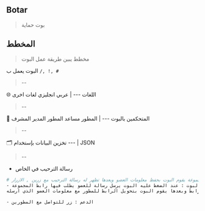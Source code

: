 ## Botar
> بوت حماية

## المخطط
> مخطط يبين طريقة عمل البوت 

 البوت يعمل ب `/, !, #` 

> --

🌐 اللغات 
--- |
عربي
انجليزي
لغات اخرى

> --

👥 المتحكمين بالبوت
--- |
المطور
مساعد المطور
المدير
المشرف

> --

🗂 تخزين البيانات بإستخدام
--- |
JSON

> --

-  رسالة الترحيب في الخاص
```bash
# عند دخول اي عضو - مشرف - مدير للمجموعة يقوم البوت بحفظ معلومات العضو وبعدها تظهر له رسالة الترحيب مع زرين , الازرار :
- لطلب البوت : عند الضغط عليه البوت يرسل رسالة للعضو يطلب فيها رابط المجموعة 
يقوم العضو بإرسال الرابط وبعدها يقوم البوت بتحويل الرابط للمطور مع معلومات العضو الذي ارسله

- الدعم : زر للتواصل مع المطورين 
```


